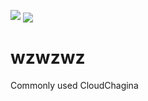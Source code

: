 
![](./wz/aa1.gif)
<img src="./wz/aa1.gif" widtn="200%" align="center">

# wzwzwz

Commonly used CloudChagina 
